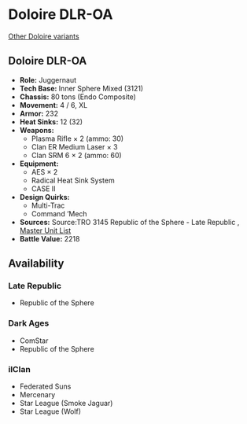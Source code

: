 # Doloire DLR-OA 

[Other Doloire variants](../doloire.md) 

## Doloire DLR-OA 

- **Role:** Juggernaut 
- **Tech Base:** Inner Sphere Mixed (3121) 
- **Chassis:** 80 tons (Endo Composite) 
- **Movement:** 4 / 6, XL 
- **Armor:** 232 
- **Heat Sinks:** 12 (32) 
- **Weapons:** 
  - Plasma Rifle × 2 (ammo: 30) 
  - Clan ER Medium Laser × 3 
  - Clan SRM 6 × 2 (ammo: 60) 
- **Equipment:** 
  - AES × 2 
  - Radical Heat Sink System 
  - CASE II 
- **Design Quirks:** 
  - Multi-Trac 
  - Command ’Mech 
- **Sources:** Source:TRO 3145 Republic of the Sphere - Late Republic , [Master Unit List](http://masterunitlist.info/Unit/Details/6679) 
- **Battle Value:** 2218 

## Availability 

### Late Republic 

- Republic of the Sphere 

### Dark Ages 

- ComStar 
- Republic of the Sphere 

### ilClan 

- Federated Suns 
- Mercenary 
- Star League (Smoke Jaguar) 
- Star League (Wolf) 


